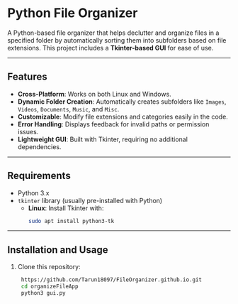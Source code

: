 # Python File Organizer

A Python-based file organizer that helps declutter and organize files in a specified folder by automatically sorting them into subfolders based on file extensions. This project includes a **Tkinter-based GUI** for ease of use.

---

## Features

- **Cross-Platform**: Works on both Linux and Windows.
- **Dynamic Folder Creation**: Automatically creates subfolders like `Images`, `Videos`, `Documents`, `Music`, and `Misc`.
- **Customizable**: Modify file extensions and categories easily in the code.
- **Error Handling**: Displays feedback for invalid paths or permission issues.
- **Lightweight GUI**: Built with Tkinter, requiring no additional dependencies.


---

## Requirements

- Python 3.x
- `tkinter` library (usually pre-installed with Python)
  - **Linux**: Install Tkinter with:
    ```bash
    sudo apt install python3-tk
    ```

---

## Installation and Usage

1. Clone this repository:
   ```bash
    https://github.com/Tarun18097/FileOrganizer.github.io.git
    cd organizeFileApp
    python3 gui.py

    




